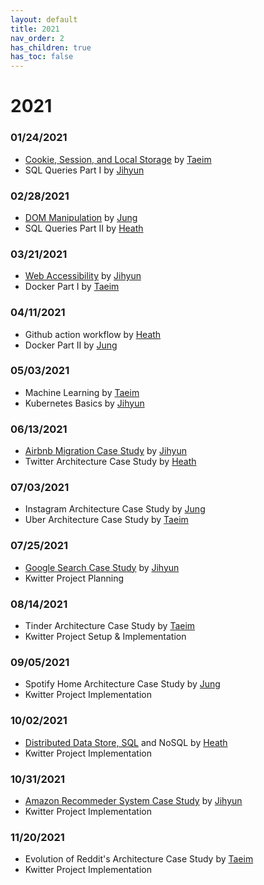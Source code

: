 ```yaml
---
layout: default
title: 2021
nav_order: 2
has_children: true
has_toc: false
---
```


# 2021

### 01/24/2021
- [Cookie, Session, and Local Storage](client-side-storage/cookie-session-local-storage.md) by [Taeim](https://github.com/kwontaeim)
- SQL Queries Part I by [Jihyun](https://github.com/jihyun-um)

### 02/28/2021
- [DOM Manipulation](dom-manipulation/dom-manipulation.md) by [Jung](https://github.com/junglee1101)
- SQL Queries Part II by [Heath](https://github.com/heathryu)

### 03/21/2021
- [Web Accessibility](web-accessibility/web-accessibility.md) by [Jihyun](https://github.com/jihyun-um)
- Docker Part I by [Taeim](https://github.com/kwontaeim)

### 04/11/2021
- Github action workflow by [Heath](https://github.com/heathryu)
- Docker Part II by [Jung](https://github.com/junglee1101)

### 05/03/2021
- Machine Learning by [Taeim](https://github.com/kwontaeim)
- Kubernetes Basics by [Jihyun](https://github.com/jihyun-um)

### 06/13/2021
- [Airbnb Migration Case Study](case-study/airbnb/airbnb-migration.md) by [Jihyun](https://github.com/jihyun-um)
- Twitter Architecture Case Study by [Heath](https://github.com/heathryu)

### 07/03/2021
- Instagram Architecture Case Study by [Jung](https://github.com/junglee1101)
- Uber Architecture Case Study by [Taeim](https://github.com/kwontaeim)

### 07/25/2021
- [Google Search Case Study](case-study/google/google-search.md) by [Jihyun](https://github.com/jihyun-um)
- Kwitter Project Planning

### 08/14/2021
- Tinder Architecture Case Study by [Taeim](https://github.com/kwontaeim)
- Kwitter Project Setup & Implementation

### 09/05/2021
- Spotify Home Architecture Case Study by [Jung](https://github.com/junglee1101)
- Kwitter Project Implementation

### 10/02/2021
- [Distributed Data Store, SQL](distributed-data-store/distributed-data-store.md) and NoSQL by [Heath](https://github.com/heathryu)
- Kwitter Project Implementation

### 10/31/2021
- [Amazon Recommeder System Case Study](case-study/amazon/amazon-recommender-system.md) by [Jihyun](https://github.com/jihyun-um)
- Kwitter Project Implementation

### 11/20/2021
- Evolution of Reddit's Architecture Case Study by [Taeim](https://github.com/kwontaeim)
- Kwitter Project Implementation
